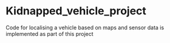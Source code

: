 # Kidnapped_vehicle_project
Code for localising a vehicle based on maps and sensor data is implemented as part of this project
